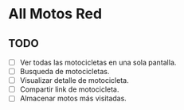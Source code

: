 # All Motos Red

## TODO

- [ ] Ver todas las motocicletas en una sola pantalla.
- [ ] Busqueda de motocicletas.
- [ ] Visualizar detalle de motocicleta.
- [ ] Compartir link de motocicleta.
- [ ] Almacenar motos más visitadas.
